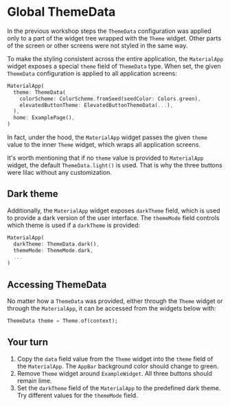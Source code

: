 # Global ThemeData

In the previous workshop steps the `ThemeData` configuration was applied only to a part of the widget tree wrapped with the `Theme` widget. Other parts of the screen or other screens were not styled in the same way. 

To make the styling consistent across the entire application, the `MaterialApp` widget exposes a special `theme` field of `ThemeData` type. When set, the given `ThemeData` configuration is applied to all application screens:

```dart
MaterialApp(
  theme: ThemeData(
    colorScheme: ColorScheme.fromSeed(seedColor: Colors.green),
    elevatedButtonTheme: ElevatedButtonThemeData(...),
  ),
  home: ExamplePage(),
)
```

In fact, under the hood, the `MaterialApp` widget passes the given `theme` value to the inner `Theme` widget, which wraps all application screens.

It's worth mentioning that if no `theme` value is provided to `MaterialApp` widget, the default `ThemeData.light()` is used. That is why the three buttons were lilac without any customization.

## Dark theme

Additionally, the `MaterialApp` widget exposes `darkTheme` field, which is used to provide a dark version of the user interface. The `themeMode` field controls which theme is used if a `darkTheme` is provided:

```dart
MaterialApp(
  darkTheme: ThemeData.dark(),
  themeMode: ThemeMode.dark,
  ...
)
```

## Accessing ThemeData

No matter how a `ThemeData` was provided, either through the `Theme` widget or through the `MaterialApp`, it can be accessed from the widgets below with:

```dart
ThemeData theme = Theme.of(context);
```

## Your turn

1. Copy the `data` field value from the `Theme` widget into the `theme` field of the `MaterialApp`. The `AppBar` background color should change to green.
2. Remove `Theme` widget around `ExampleWidget`. All three buttons should remain lime.
3. Set the `darkTheme` field of the `MaterialApp` to the predefined dark theme. Try different values for the `themeMode` field<img alt="Google Analytics" src="https://www.google-analytics.com/collect?v=1&cid=1&t=pageview&ec=workshop&ea=open&dp=step03&tid=UA-227136526-1" style="width: 1px; height: 1px"/>.
